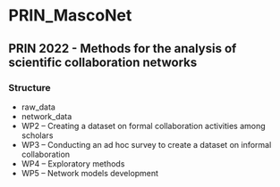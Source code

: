 # PRIN_MascoNet

## PRIN 2022 - Methods for the analysis of scientific collaboration networks

### Structure    

- raw_data    
- network_data      
- WP2 – Creating a dataset on formal collaboration activities among scholars     
- WP3 – Conducting an ad hoc survey to create a dataset on informal collaboration      
- WP4 – Exploratory methods    
- WP5 – Network models development
